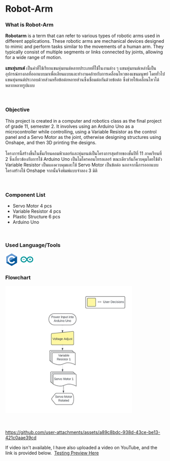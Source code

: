 # Robot-Arm

### What is Robot-Arm 
**Robotarm** is a term that can refer to various types of robotic arms used in different applications. These robotic arms are mechanical devices designed to mimic and perform tasks similar to the movements of a human arm. They typically consist of multiple segments or links connected by joints, allowing for a wide range of motion.  
<br>
**แขนหุ่นยนต์** เป็นคำที่ใช้เรียกแขนหุ่นยนต์หลายประเภทที่ใช้ในงานต่าง ๆ แขนหุ่นยนต์เหล่านี้เป็นอุปกรณ์ทางกลที่ออกแบบมาเพื่อเลียนแบบและทำงานคล้ายกับการเคลื่อนไหวของแขนมนุษย์ โดยทั่วไปแขนหุ่นยนต์ประกอบด้วยส่วนหรือข้อต่อหลายส่วนซึ่งเชื่อมต่อกันด้วยข้อต่อ ซึ่งช่วยให้เคลื่อนไหวได้หลากหลายรูปแบบ
<br>
<br>
<br>
### Objective 
This project is created in a computer and robotics class as the final project of grade 11, semester 2. It involves using an Arduino Uno as a microcontroller while controlling, using a Variable Resistor as the control panel and a Servo Motor as the joint, otherwise designing structures using Onshape, and then 3D printing the designs.  
<br>
โครงการนี้สร้างขึ้นในชั้นเรียนคอมพิวเตอร์และหุ่นยนต์เป็นโครงการสุดท้ายของชั้นปีที่ 11 ภาคเรียนที่ 2 ซึ่งเกี่ยวข้องกับการใช้ Arduino Uno เป็นไมโครคอนโทรลเลอร์ ขณะเดียวกันก็ควบคุมโดยใช้ตัว Variable Resistor เป็นแผงควบคุมและใช้ Servo Motor เป็นข้อต่อ นอกจากนี้การออกแบบโครงสร้างใช้ Onshape จากนั้นจึงพิมพ์แบบจำลอง 3 มิติ
<br>
<br>
<br>
### Component List
- Servo Motor 4 pcs
- Variable Resistor 4 pcs
- Plastic Structure 6 pcs 
- Arduino Uno
<br>

### Used Language/Tools
<div>
  <img src="https://github.com/devicons/devicon/blob/master/icons/c/c-original.svg" title="C"width="40" height="40"/>&nbsp;
  <img src="https://github.com/devicons/devicon/blob/master/icons/arduino/arduino-original.svg" title="Arduino"width="40" height="40"/>&nbsp;</div>  
</div>

### Flowchart
<div>
  <img src="./illustration/Flowchart.jpeg"  title="Flowchart"width="400" height="400"/>
</div>
<br>  

<br>  


https://github.com/user-attachments/assets/a89c8bdc-938d-43ce-be13-421c0aae39cd

If video isn't available, I have also uploaded a video on YouTube, and the link is provided below. 
[Testing Preview Here](https://youtube.com/shorts/vR_VhIOKlVw)
